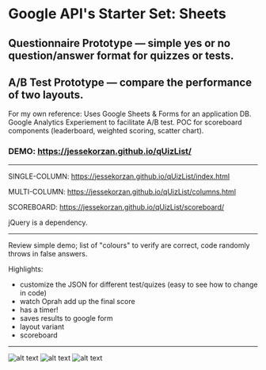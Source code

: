 # Google API's Starter Set: Sheets
## Questionnaire Prototype &mdash; simple yes or no question/answer format for quizzes or tests.
## A/B Test Prototype &mdash; compare the performance of two layouts.

For my own reference: Uses Google Sheets & Forms for an application DB. Google Analytics Experiement to facilitate A/B test. POC for scoreboard components (leaderboard, weighted scoring, scatter chart).

### DEMO: https://jessekorzan.github.io/qUizList/ 

---

SINGLE-COLUMN: https://jessekorzan.github.io/qUizList/index.html

MULTI-COLUMN: https://jessekorzan.github.io/qUizList/columns.html

SCOREBOARD: https://jessekorzan.github.io/qUizList/scoreboard/

jQuery is a dependency.

---

Review simple demo; list of "colours" to verify are correct, code randomly throws in false answers.

Highlights:
- customize the JSON for different test/quizes (easy to see how to change in code)
- watch Oprah add up the final score
- has a timer!
- saves results to google form
- layout variant
- scoreboard

---
![alt text](https://d13yacurqjgara.cloudfront.net/users/33136/screenshots/3118093/a-b-test.png  "screenshot")
![alt text](https://jessekorzan.github.io/qUizList/assets/img/single.01.png  "screenshot")
![alt text](https://jessekorzan.github.io/qUizList/assets/img/multi.01.png  "screenshot")


